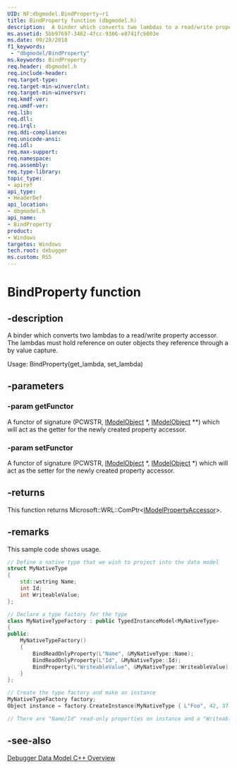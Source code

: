 ```yaml
---
UID: NF:dbgmodel.BindProperty~r1
title: BindProperty function (dbgmodel.h)
description:  A binder which converts two lambdas to a read/write property accessor.
ms.assetid: 5bb97697-3462-4fcc-9306-e8741fc6003e
ms.date: 09/28/2018
f1_keywords:
 - "dbgmodel/BindProperty"
ms.keywords: BindProperty
req.header: dbgmodel.h
req.include-header:
req.target-type:
req.target-min-winverclnt:
req.target-min-winversvr:
req.kmdf-ver:
req.umdf-ver:
req.lib:
req.dll:
req.irql: 
req.ddi-compliance:
req.unicode-ansi:
req.idl:
req.max-support:
req.namespace:
req.assembly:
req.type-library: 
topic_type: 
- apiref
api_type: 
- HeaderDef
api_location: 
- dbgmodel.h
api_name: 
- BindProperty
product:
- Windows
targetos: Windows
tech.root: debugger
ms.custom: RS5
---
```


# BindProperty function


## -description

 A binder which converts two lambdas to a read/write property accessor.  The lambdas must hold reference on outer objects they
reference through a by value capture.

Usage: BindProperty(get_lambda, set_lambda)

## -parameters

### -param getFunctor
A functor of signature (PCWSTR, [IModelObject](nn-dbgmodel-imodelobject.md) *, [IModelObject](nn-dbgmodel-imodelobject.md) **) which will act as the getter for the newly created property accessor.

### -param setFunctor
A functor of signature (PCWSTR, [IModelObject](nn-dbgmodel-imodelobject.md) *, [IModelObject](nn-dbgmodel-imodelobject.md) *) which will act as the setter for the newly created property accessor.

## -returns
This function returns Microsoft::WRL::ComPtr<[IModelPropertyAccessor](nn-dbgmodel-imodelpropertyaccessor.md)>.

## -remarks

This sample code shows usage.

```cpp
// Define a native type that we wish to project into the data model
struct MyNativeType
{
    std::wstring Name;
    int Id;
    int WriteableValue;
};

// Declare a type factory for the type
class MyNativeTypeFactory : public TypedInstanceModel<MyNativeType>
{
public:
    MyNativeTypeFactory()
    {
        BindReadOnlyProperty(L"Name", &MyNativeType::Name);
        BindReadOnlyProperty(L"Id", &MyNativeType::Id);
        BindProperty(L"WriteableValue", &MyNativeType::WriteableValue);
    }
};

// Create the type factory and make an instance
MyNativeTypeFactory factory;
Object instance = factory.CreateInstance(MyNativeType { L"Foo", 42, 37 });

// There are "Name/Id" read-only properties on instance and a "WriteableValue" property.
```


## -see-also

[Debugger Data Model C++ Overview](https://docs.microsoft.com/windows-hardware/drivers/debugger/data-model-cpp-overview)
